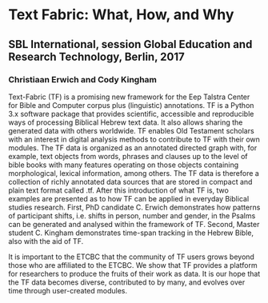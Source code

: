 # Text Fabric: What, How, and Why
## SBL International, session Global Education and Research Technology, Berlin, 2017
### Christiaan Erwich and Cody Kingham

Text-Fabric (TF) is a promising new framework for the Eep Talstra Center for Bible and Computer corpus plus (linguistic) annotations. TF is a Python 3.x software package that provides scientific, accessible and reproducible ways of processing Biblical Hebrew text data. It also allows sharing the generated data with others worldwide. TF enables Old Testament scholars with an interest in digital analysis methods to contribute to TF with their own modules. The TF data is organized as an annotated directed graph with, for example, text objects from words, phrases and clauses up to the level of bible books with many features operating on those objects containing morphological, lexical information, among others. The TF data is therefore a collection of richly annotated data sources that are stored in compact and plain text format called .tf. 
After this introduction of what TF is, two examples are presented as to how TF can be applied in everyday Biblical studies research. First, PhD candidate C. Erwich demonstrates how patterns of participant shifts, i.e. shifts in person, number and gender, in the Psalms can be generated and analysed within the framework of TF. Second, Master student C. Kingham demonstrates time-span tracking in the Hebrew Bible, also with the aid of TF. 

It is important to the ETCBC that the community of TF users grows beyond those who are affiliated to the ETCBC. We show that TF provides a platform for researchers to produce the fruits of their work as data. It is our hope that the TF data becomes diverse, contributed to by many, and evolves over time through user-created modules.

